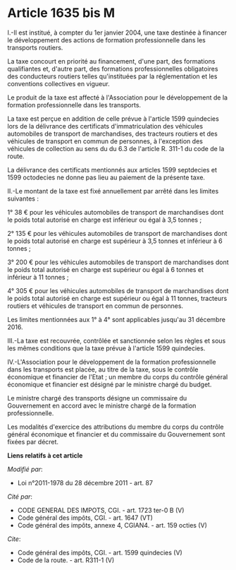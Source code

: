# Article 1635 bis M

I.-Il est institué, à compter du 1er janvier 2004, une taxe destinée à financer le développement des actions de formation
professionnelle dans les transports routiers. 

La taxe concourt en priorité au financement, d'une part, des formations qualifiantes et, d'autre part, des formations
professionnelles obligatoires des conducteurs routiers telles qu'instituées par la réglementation et les conventions
collectives en vigueur. 

Le produit de la taxe est affecté à l'Association pour le développement de la formation professionnelle dans les transports. 

La taxe est perçue en addition de celle prévue à l'article 1599 quindecies lors de la délivrance des certificats
d'immatriculation des véhicules automobiles de transport de marchandises, des tracteurs routiers et des véhicules de
transport en commun de personnes, à l'exception des véhicules de collection au sens du du 6.3 de l'article R. 311-1 du code
de la route. 

La délivrance des certificats mentionnés aux articles 1599 septdecies et 1599 octodecies ne donne pas lieu au paiement de la
présente taxe. 

II.-Le montant de la taxe est fixé annuellement par arrêté dans les limites suivantes : 

1° 38 € pour les véhicules automobiles de transport de marchandises dont le poids total autorisé en charge est inférieur ou
égal à 3,5 tonnes ; 

2° 135 € pour les véhicules automobiles de transport de marchandises dont le poids total autorisé en charge est supérieur à
3,5 tonnes et inférieur à 6 tonnes ; 

3° 200 € pour les véhicules automobiles de transport de marchandises dont le poids total autorisé en charge est supérieur ou
égal à 6 tonnes et inférieur à 11 tonnes ; 

4° 305 € pour les véhicules automobiles de transport de marchandises dont le poids total autorisé en charge est supérieur ou
égal à 11 tonnes, tracteurs routiers et véhicules de transport en commun de personnes. 

Les limites mentionnées aux 1° à 4° sont applicables jusqu'au 31 décembre 2016. 

III.-La taxe est recouvrée, contrôlée et sanctionnée selon les règles et sous les mêmes conditions que la taxe prévue à
l'article 1599 quindecies. 

IV.-L'Association pour le développement de la formation professionnelle dans les transports est placée, au titre de la taxe,
sous le contrôle économique et financier de l'Etat ; un membre du corps du contrôle général économique et financier est
désigné par le ministre chargé du budget. 

Le ministre chargé des transports désigne un commissaire du Gouvernement en accord avec le ministre chargé de la formation
professionnelle. 

Les modalités d'exercice des attributions du membre du corps du contrôle général économique et financier et du commissaire du
Gouvernement sont fixées par décret.

**Liens relatifs à cet article**

_Modifié par_:

  - Loi n°2011-1978 du 28 décembre 2011 - art. 87

_Cité par_:

  - CODE GENERAL DES IMPOTS, CGI. - art. 1723 ter-0 B (V)
  - Code général des impôts, CGI. - art. 1647 (VT)
  - Code général des impôts, annexe 4, CGIAN4. - art. 159 octies (V)

_Cite_:

  - Code général des impôts, CGI. - art. 1599 quindecies (V)
  - Code de la route. - art. R311-1 (V)
